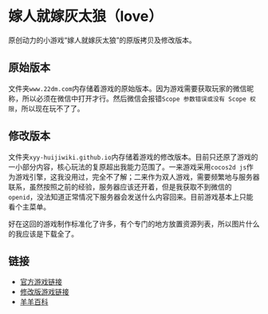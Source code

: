 # 嫁人就嫁灰太狼（love）

原创动力的小游戏“嫁人就嫁灰太狼”的原版拷贝及修改版本。

## 原始版本
文件夹`www.22dm.com`内存储着游戏的原始版本。因为游戏需要获取玩家的微信昵称，所以必须在微信中打开才行。然后微信会报错`Scope 参数错误或没有 Scope 权限`，所以现在玩不了了。

## 修改版本
文件夹`xyy-huijiwiki.github.io`内存储着游戏的修改版本。目前只还原了游戏的一小部分内容，核心玩法的复原超出我能力范围了。一来游戏采用`cocos2d js`作为游戏引擎，这我没用过，完全不了解；二来作为双人游戏，需要频繁地与服务器联系，虽然按照之前的经验，服务器应该还开着，但是我获取不到微信的`openid`，没法知道正常情况下服务器会发送什么内容回来。目前游戏基本上只能看个主菜单。

好在这回的游戏制作标准化了许多，有个专门的地方放置资源列表，所以图片什么的我应该是下载全了。

## 链接
- [官方游戏链接](http://www.22dm.com/act/h5/love)
- [修改版游戏链接](https://xyy-huijiwiki.github.io/love)
- [羊羊百科](https://xyy.huijiwiki.com/wiki/嫁人就嫁灰太狼（游戏）)

